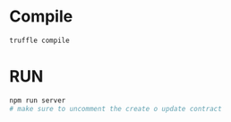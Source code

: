 
# Compile

```bash
truffle compile
```

# RUN

```bash
npm run server
# make sure to uncomment the create o update contract
```
